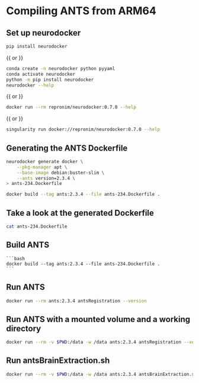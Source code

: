 # Compiling ANTS from ARM64

## Set up neurodocker

```bash
pip install neurodocker
```
{{ or }}
```bash
conda create -n neurodocker python pyyaml
conda activate neurodocker
python -m pip install neurodocker
neurodocker --help
```
{{ or }}
```bash
docker run --rm repronim/neurodocker:0.7.0 --help
```
{{ or }}
```bash
singularity run docker://repronim/neurodocker:0.7.0 --help
```

## Generating the ANTS Dockerfile

```bash
neurodocker generate docker \
    --pkg-manager apt \
    --base-image debian:buster-slim \
    --ants version=2.3.4 \
> ants-234.Dockerfile

docker build --tag ants:2.3.4 --file ants-234.Dockerfile .
```

## Take a look at the generated Dockerfile

```bash
cat ants-234.Dockerfile
```

## Build ANTS
    
    ```bash
    docker build --tag ants:2.3.4 --file ants-234.Dockerfile .
    ```
## Run ANTS

```bash
docker run --rm ants:2.3.4 antsRegistration --version
```

## Run ANTS with a mounted volume and a working directory

```bash
docker run --rm -v $PWD:/data -w /data ants:2.3.4 antsRegistration --version
```
## Run antsBrainExtraction.sh

```bash
docker run --rm -v $PWD:/data -w /data ants:2.3.4 antsBrainExtraction.sh -d 3 -a 101_aa -e brainWithSkullTemplate.nii.gz -m brainPrior.nii.gz -o anat_Stripped.nii